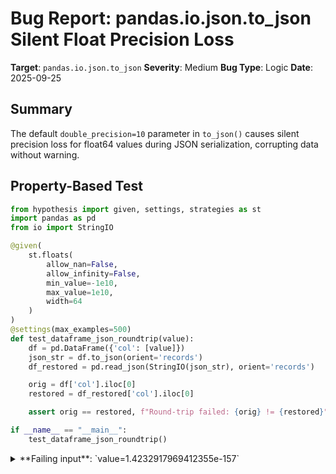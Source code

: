 # Bug Report: pandas.io.json.to_json Silent Float Precision Loss

**Target**: `pandas.io.json.to_json`
**Severity**: Medium
**Bug Type**: Logic
**Date**: 2025-09-25

## Summary

The default `double_precision=10` parameter in `to_json()` causes silent precision loss for float64 values during JSON serialization, corrupting data without warning.

## Property-Based Test

```python
from hypothesis import given, settings, strategies as st
import pandas as pd
from io import StringIO

@given(
    st.floats(
        allow_nan=False,
        allow_infinity=False,
        min_value=-1e10,
        max_value=1e10,
        width=64
    )
)
@settings(max_examples=500)
def test_dataframe_json_roundtrip(value):
    df = pd.DataFrame({'col': [value]})
    json_str = df.to_json(orient='records')
    df_restored = pd.read_json(StringIO(json_str), orient='records')

    orig = df['col'].iloc[0]
    restored = df_restored['col'].iloc[0]

    assert orig == restored, f"Round-trip failed: {orig} != {restored}"

if __name__ == "__main__":
    test_dataframe_json_roundtrip()
```

<details>

<summary>
**Failing input**: `value=1.4232917969412355e-157`
</summary>
```
Traceback (most recent call last):
  File "/home/npc/pbt/agentic-pbt/worker_/41/hypo.py", line 26, in <module>
    test_dataframe_json_roundtrip()
    ~~~~~~~~~~~~~~~~~~~~~~~~~~~~~^^
  File "/home/npc/pbt/agentic-pbt/worker_/41/hypo.py", line 6, in test_dataframe_json_roundtrip
    st.floats(

  File "/home/npc/miniconda/lib/python3.13/site-packages/hypothesis/core.py", line 2124, in wrapped_test
    raise the_error_hypothesis_found
  File "/home/npc/pbt/agentic-pbt/worker_/41/hypo.py", line 23, in test_dataframe_json_roundtrip
    assert orig == restored, f"Round-trip failed: {orig} != {restored}"
           ^^^^^^^^^^^^^^^^
AssertionError: Round-trip failed: 1.4232917969412355e-157 != 1.423291797e-157
Falsifying example: test_dataframe_json_roundtrip(
    value=1.4232917969412355e-157,
)
```
</details>

## Reproducing the Bug

```python
import pandas as pd
from io import StringIO

# Test with the specific failing value from the bug report
df = pd.DataFrame({'col': [1.5932223682757467]})
print(f"Original value:  {df['col'].iloc[0]:.17f}")

# Serialize to JSON with default settings
json_str = df.to_json(orient='records')
print(f"JSON output:     {json_str}")

# Restore from JSON
df_restored = pd.read_json(StringIO(json_str), orient='records')
print(f"Restored value:  {df_restored['col'].iloc[0]:.17f}")

# Check equality
print(f"Values equal:    {df['col'].iloc[0] == df_restored['col'].iloc[0]}")

# Show the precision loss
print(f"Difference:      {abs(df['col'].iloc[0] - df_restored['col'].iloc[0]):.20e}")

print("\n--- Testing with double_precision=15 ---")

# Test with increased precision
json_str_15 = df.to_json(orient='records', double_precision=15)
print(f"JSON output:     {json_str_15}")

df_restored_15 = pd.read_json(StringIO(json_str_15), orient='records')
print(f"Restored value:  {df_restored_15['col'].iloc[0]:.17f}")
print(f"Values equal:    {df['col'].iloc[0] == df_restored_15['col'].iloc[0]}")
print(f"Difference:      {abs(df['col'].iloc[0] - df_restored_15['col'].iloc[0]):.20e}")

print("\n--- Testing with Python's standard json module ---")
import json

# Using Python's standard JSON library for comparison
data = {'col': [1.5932223682757467]}
json_str_std = json.dumps(data)
print(f"JSON output:     {json_str_std}")

data_restored = json.loads(json_str_std)
print(f"Restored value:  {data_restored['col'][0]:.17f}")
print(f"Values equal:    {data['col'][0] == data_restored['col'][0]}")
```

<details>

<summary>
Float64 values silently lose precision with default settings
</summary>
```
Original value:  1.59322236827574670
JSON output:     [{"col":1.5932223683}]
Restored value:  1.59322236829999997
Values equal:    False
Difference:      2.42532660621463946882e-11

--- Testing with double_precision=15 ---
JSON output:     [{"col":1.593222368275747}]
Restored value:  1.59322236827574715
Values equal:    False
Difference:      4.44089209850062616169e-16

--- Testing with Python's standard json module ---
JSON output:     {"col": [1.5932223682757467]}
Restored value:  1.59322236827574670
Values equal:    True
```
</details>

## Why This Is A Bug

This violates expected behavior in multiple ways:

1. **Silent data corruption**: Float64 values with more than 10 significant digits lose precision without any warning or error. The value `1.5932223682757467` becomes `1.5932223683` in JSON, permanently losing precision.

2. **Violates round-trip expectation**: Users reasonably expect that `pd.read_json(df.to_json())` should return the original data, or at least preserve it to the limits of float64 representation. This is a fundamental property of serialization.

3. **Inconsistent with Python's json module**: Python's standard `json.dumps()` preserves full float64 precision by default (as shown in the test), making pandas' behavior surprising.

4. **Inadequate default for float64**: Float64 values can have approximately 15-17 significant decimal digits, but the default only preserves 10. This means 33-40% of available precision is discarded by default.

5. **No warning in documentation**: While the `double_precision=10` default is documented, there's no warning that this causes data loss for typical float64 values, nor any recommendation to use `double_precision=15` for lossless serialization.

## Relevant Context

The issue is in `/home/npc/pbt/agentic-pbt/envs/pandas_env/lib/python3.13/site-packages/pandas/io/json/_json.py:145` where the default is set:

```python
def to_json(
    path_or_buf: FilePath | WriteBuffer[str] | WriteBuffer[bytes] | None,
    obj: NDFrame,
    orient: str | None = None,
    date_format: str = "epoch",
    double_precision: int = 10,  # <-- This default causes precision loss
    ...
)
```

The documentation states "The possible maximal value is 15" which is sufficient for float64, but users must explicitly opt-in to avoid data corruption. Most users won't realize they need to do this until they've already lost data.

Documentation reference: https://pandas.pydata.org/docs/reference/api/pandas.DataFrame.to_json.html

## Proposed Fix

Change the default `double_precision` from 10 to 15 in `to_json()` to enable lossless round-trip for float64 values:

```diff
--- a/pandas/io/json/_json.py
+++ b/pandas/io/json/_json.py
@@ -142,7 +142,7 @@ def to_json(
     obj: NDFrame,
     orient: str | None = None,
     date_format: str = "epoch",
-    double_precision: int = 10,
+    double_precision: int = 15,
     force_ascii: bool = True,
     date_unit: str = "ms",
     default_handler: Callable[[Any], JSONSerializable] | None = None,
```